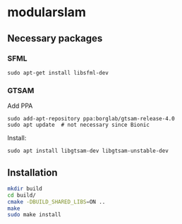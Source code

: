 # modularslam

## Necessary packages

### SFML
```
sudo apt-get install libsfml-dev
```

### GTSAM
Add PPA
```
sudo add-apt-repository ppa:borglab/gtsam-release-4.0
sudo apt update  # not necessary since Bionic
```
Install:
```
sudo apt install libgtsam-dev libgtsam-unstable-dev
```

## Installation
```bash
mkdir build
cd build/
cmake -DBUILD_SHARED_LIBS=ON ..
make 
sudo make install
```